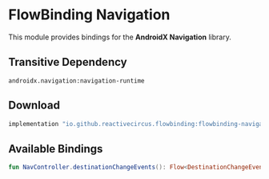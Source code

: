 # FlowBinding Navigation

This module provides bindings for the **AndroidX Navigation** library.

## Transitive Dependency

`androidx.navigation:navigation-runtime`

## Download

```groovy
implementation "io.github.reactivecircus.flowbinding:flowbinding-navigation:${flowbinding_version}"
```

## Available Bindings

```kotlin
fun NavController.destinationChangeEvents(): Flow<DestinationChangeEvent>
```

